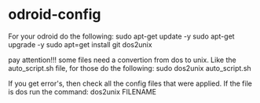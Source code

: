 # odroid-config

For your odroid do the following:
sudo apt-get update -y
sudo apt-get upgrade -y
sudo apt=get install git dos2unix


pay attention!!!
some files need a convertion from dos to unix. 
Like the auto_script.sh file, for those do the following:
sudo dos2unix auto_script.sh

If you get error's, then check all the config files that were applied. If the file is dos run the command: dos2unix FILENAME
